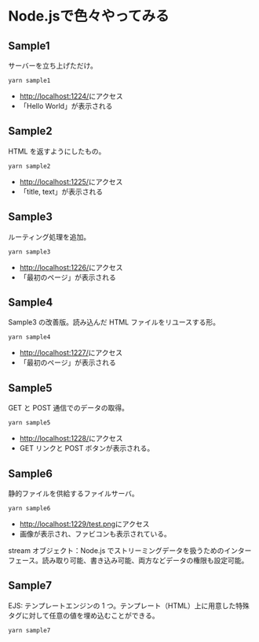 # Node.jsで色々やってみる

## Sample1

サーバーを立ち上げただけ。

```
yarn sample1
```

- [http://localhost:1224/](http://localhost:1224/)にアクセス
- 「Hello World」が表示される

## Sample2

HTML を返すようにしたもの。

```
yarn sample2
```

- [http://localhost:1225/](http://localhost:1225/)にアクセス
- 「title, text」が表示される

## Sample3

ルーティング処理を追加。

```
yarn sample3
```

- [http://localhost:1226/](http://localhost:1226/)にアクセス
- 「最初のページ」が表示される

## Sample4

Sample3 の改善版。読み込んだ HTML ファイルをリユースする形。

```
yarn sample4
```

- [http://localhost:1227/](http://localhost:1227/)にアクセス
- 「最初のページ」が表示される

## Sample5

GET と POST 通信でのデータの取得。

```
yarn sample5
```

- [http://localhost:1228/](http://localhost:1228/)にアクセス
- GET リンクと POST ボタンが表示される。

## Sample6

静的ファイルを供給するファイルサーバ。

```
yarn sample6
```

- [http://localhost:1229/test.png](http://localhost:1229/test.png)にアクセス
- 画像が表示され、ファビコンも表示されている。

stream オブジェクト：Node.js でストリーミングデータを扱うためのインターフェース。読み取り可能、書き込み可能、両方などデータの権限も設定可能。

## Sample7

EJS: テンプレートエンジンの 1 つ。テンプレート（HTML）上に用意した特殊タグに対して任意の値を埋め込むことができる。

```
yarn sample7
```
